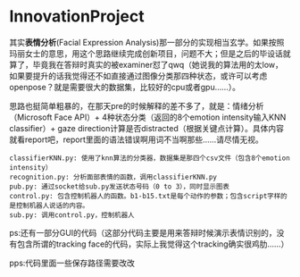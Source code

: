 # InnovationProject
其实**表情分析**(Facial Expression Analysis)那一部分的实现相当玄学。如果按照玛丽女士的意思，用这个思路继续完成创新项目，问题不大；但是之后的毕设话就算了，毕竟我在答辩时真实的被examiner怼了qwq（她说我的算法用的太low，如果要提升的话我觉得还不如直接通过图像分类那四种状态，或许可以考虑openpose？就是需要很大的数据集，比较好的cpu或者gpu……）。

思路也挺简单粗暴的，在那天pre的时候解释的差不多了，就是：情绪分析（Microsoft Face API）+ 4种状态分类（返回的8个emotion intensity输入KNN classifier）+ gaze direction计算是否distracted（根据关键点计算）。具体内容就看report吧，report里面的语法错误啊用词不当啊那些……请尽情无视。

    classifierKNN.py: 使用了knn算法的分类器，数据集是那四个csv文件（包含8个emotion intensity）
    recognition.py: 分析面部表情的函数，调用classifierKNN.py
    pub.py: 通过socket给sub.py发送状态号码（0 to 3），同时显示图表
    control.py: 包含控制机器人的函数。b1-b15.txt是每个动作的参数；包含script字样的是控制机器人说话的内容。
    sub.py: 调用control.py，控制机器人

ps:还有一部分GUI的代码（这部分代码主要是用来答辩时候演示表情识别的，没有包含所谓的tracking face的代码，实际上我觉得这个tracking确实很鸡肋……）

pps:代码里面一些保存路径需要改改
